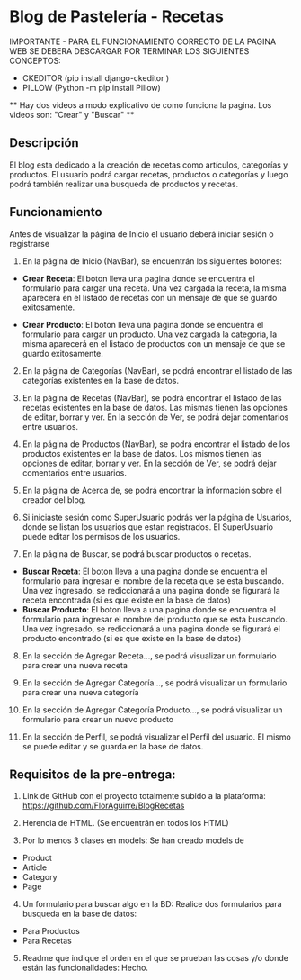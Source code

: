 # Blog de Pastelería - Recetas

IMPORTANTE - 
PARA EL FUNCIONAMIENTO CORRECTO DE LA PAGINA WEB SE DEBERA DESCARGAR POR TERMINAR LOS SIGUIENTES CONCEPTOS:
- CKEDITOR (pip install django-ckeditor )
- PILLOW (Python -m pip install Pillow)

** Hay dos videos a modo explicativo de como funciona la pagina. Los videos son: "Crear" y "Buscar" **

## Descripción

El blog esta dedicado a la creación de recetas como artículos, categorías y productos. El usuario podrá cargar recetas, productos o categorías y luego podrá también realizar una busqueda de productos y recetas.

## Funcionamiento

Antes de visualizar la página de Inicio el usuario deberá iniciar sesión o registrarse

1. En la página de Inicio (NavBar), se encuentrán los siguientes botones:
- **Crear Receta**: El boton lleva una pagina donde se encuentra el formulario para cargar una receta. Una vez cargada la receta, la misma aparecerá en el listado de recetas con un mensaje de que se guardo exitosamente.

- **Crear Producto**: El boton lleva una pagina donde se encuentra el formulario para cargar un producto. Una vez cargada la categoría, la misma aparecerá en el listado de productos con un mensaje de que se guardo exitosamente.




2. En la página de Categorías (NavBar), se podrá encontrar el listado de las categorías existentes en la base de datos.

3. En la página de Recetas (NavBar), se podrá encontrar el listado de las recetas existentes en la base de datos. Las mismas tienen las opciones de editar, borrar y ver. En la sección de Ver, se podrá dejar comentarios entre usuarios.

4. En la página de Productos (NavBar), se podrá encontrar el listado de los productos existentes en la base de datos. Los mismos tienen las opciones de editar, borrar y ver. En la sección de Ver, se podrá dejar comentarios entre usuarios.

5. En la página de Acerca de, se podrá encontrar la información sobre el creador del blog.

6. Si iniciaste sesión como SuperUsuario podrás ver la página de Usuarios, donde se listan los usuarios que estan registrados. El SuperUsuario puede editar los permisos de los usuarios.

7. En la página de Buscar, se podrá buscar productos o recetas.

- **Buscar Receta**: El boton lleva a una pagina donde se encuentra el formulario para ingresar el nombre de la receta que se esta buscando. Una vez ingresado, se rediccionará a una pagina donde se figurará la receta encontrada (si es que existe en la base de datos)
- **Buscar Producto**: El boton lleva a una pagina donde se encuentra el formulario para ingresar el nombre del producto que se esta buscando. Una vez ingresado, se rediccionará a una pagina donde se figurará el producto encontrado (si es que existe en la base de datos)

8. En la sección de Agregar Receta..., se podrá visualizar un formulario para crear una nueva receta

9. En la sección de Agregar Categoría..., se podrá visualizar un formulario para crear una nueva categoría

10. En la sección de Agregar Categoría Producto..., se podrá visualizar un formulario para crear un nuevo producto

11. En la sección de Perfil, se podrá visualizar el Perfil del usuario. El mismo se puede editar y se guarda en la base de datos.


## Requisitos de la pre-entrega:

1. Link de GitHub con el proyecto totalmente subido a la plataforma: https://github.com/FlorAguirre/BlogRecetas

2. Herencia de HTML. (Se encuentrán en todos los HTML)

3. Por lo menos 3 clases en models: Se han creado models de 
- Product
- Article
- Category
- Page

4. Un formulario para buscar algo en la BD: Realice dos formularios para busqueda en la base de datos:
- Para Productos
- Para Recetas

5. Readme que indique el orden en el que se prueban las cosas y/o donde están las funcionalidades: Hecho.


